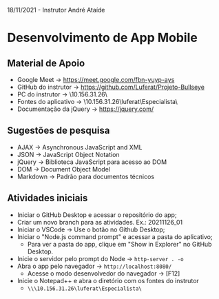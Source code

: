 18/11/2021 - Instrutor André Ataíde
# Desenvolvimento de App Mobile

## Material de Apoio

- Google Meet → https://meet.google.com/fbn-yuyp-ays
- GitHub do instrutor → https://github.com/Luferat/Projeto-Bullseye
- PC do instrutor → \\10.156.31.26\
- Fontes do aplicativo → \\10.156.31.26\luferat\Especialista\
- Documentação da jQuery → https://jquery.com/

## Sugestões de pesquisa

- AJAX → Asynchronous JavaScript and XML
- JSON → JavaScript Object Notation
- jQuery → Biblioteca JavaScript para acesso ao DOM
- DOM → Document Object Model
- Markdown → Padrão para documentos técnicos

## Atividades iniciais

- Iniciar o GitHub Desktop e acessar o repositório do app;
- Criar um novo branch para as atividades. Ex.: 20211126_01
- Iniciar o VSCode → Use o botão no Github Desktop;
- Iniciar o "Node.js command prompt" e acessar a pasta do aplicativo;
  - Para ver a pasta do app, clique em "Show in Explorer" no GitHub Desktop.
- Inicie o servidor pelo prompt do Node → `http-server . -o`
- Abra o app pelo navegador → `http://localhost:8080/`
  - Acesse o modo desenvolvedor do navegador → [F12]
- Inicie o Notepad++ e abra o diretório com os fontes do instrutor
  - `\\\10.156.31.26\luferat\Especialista\`
